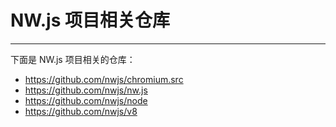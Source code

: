 # NW.js 项目相关仓库
---

下面是 NW.js 项目相关的仓库：

* https://github.com/nwjs/chromium.src
* https://github.com/nwjs/nw.js
* https://github.com/nwjs/node
* https://github.com/nwjs/v8
